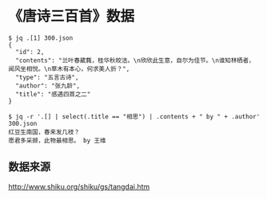 # 《唐诗三百首》数据

```
$ jq .[1] 300.json
{
  "id": 2,
  "contents": "兰叶春葳蕤，桂华秋皎洁。\n欣欣此生意，自尔为佳节。\n谁知林栖者，闻风坐相悦。\n草木有本心，何求美人折？",
  "type": "五言古诗",
  "author": "张九龄",
  "title": "感遇四首之二"
}

$ jq -r '.[] | select(.title == "相思") | .contents + " by " + .author' 300.json
红豆生南国，春来发几枝？
愿君多采撷，此物最相思。 by 王维
```

## 数据来源

http://www.shiku.org/shiku/gs/tangdai.htm
